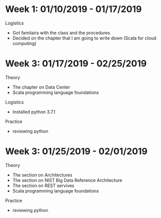 # Week 1: 01/10/2019 - 01/17/2019
Logistics
* Got familaira with the class and the procedures
* Decided on the chapter that I am going to write down (Scala for cloud computing)


# Week 3: 01/17/2019 - 02/25/2019
Theory
* The chapter on Data Center
* Scala programming language foundations


Logistics
* Installed python 3.7.1

Practice
* reviewing python


# Week 3: 01/25/2019 - 02/01/2019
Theory
* The section on Architectures
* The section on NIST Big Data Reference Architecture
* The section on REST servives
* Scala programming language foundations

Practice
* reviewing python




